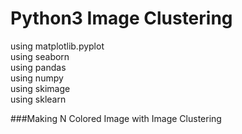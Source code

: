 # Python3 Image Clustering
using matplotlib.pyplot<br/>
using seaborn<br/>
using pandas<br/>
using numpy<br/>
using skimage<br/>
using sklearn<br/>

###Making N Colored Image with Image Clustering

